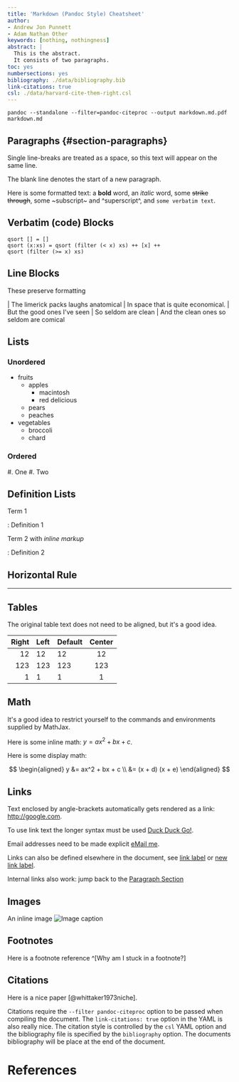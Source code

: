 ```yaml
---
title: 'Markdown (Pandoc Style) Cheatsheet'
author:
- Andrew Jon Punnett
- Adam Nathan Other 
keywords: [nothing, nothingness]
abstract: |
  This is the abstract.
  It consists of two paragraphs.
toc: yes
numbersections: yes
bibliography: ./data/bibliography.bib
link-citations: true
csl: ./data/harvard-cite-them-right.csl 
---
```


``` {.bash}
pandoc --standalone --filter=pandoc-citeproc --output markdown.md.pdf markdown.md
```

## Paragraphs {#section-paragraphs}

Single line-breaks are treated as a space, 
so this text will appear on the same line.

The blank line denotes the start of a new paragraph.

Here is some formatted text: 
a **bold** word, 
an *italic* word,
some ~~strike through~~,
some ~subscript~ and ^superscript^,
and `some verbatim text`.

## Verbatim (code) Blocks

``` {#code-qsort .haskell .numberLines startFrom="100"}
qsort [] = []
qsort (x:xs) = qsort (filter (< x) xs) ++ [x] ++
qsort (filter (>= x) xs)
```

## Line Blocks

These preserve formatting

| The limerick packs laughs anatomical
| In space that is quite economical.
|    But the good ones I've seen
|    So seldom are clean
| And the clean ones so seldom are comical

## Lists

### Unordered

  * fruits
    + apples
        - macintosh
        - red delicious
    + pears
    + peaches
  * vegetables
    + broccoli
    + chard

### Ordered

  #. One
  #. Two

## Definition Lists

Term 1

: Definition 1

Term 2 with *inline markup*

: Definition 2

## Horizontal Rule

---

## Tables

The original table text does not need to be aligned, but it's a good idea.

| Right   | Left   | Default   | Center   |
| ------: | :----- | --------- | :------: |
| 12      | 12     | 12        | 12       |
| 123     | 123    | 123       | 123      |
| 1       | 1      | 1         | 1        |

## Math

It's a good idea to restrict yourself to the commands and environments supplied by MathJax.

Here is some inline math: $y = ax^2 + bx + c$.

Here is some display math:

$$
\begin{aligned}
y &= ax^2 + bx + c  \\ 
  &= (x + d) (x + e)
\end{aligned}
$$

## Links

Text enclosed by angle-brackets automatically gets rendered as a link: <http://google.com>.

To use link text the longer syntax must be used [Duck Duck Go!](https:/duckduckgo.com).

Email addresses need to be made explicit [eMail me](mailto:andrew.punnett@gmail.com).

Links can also be defined elsewhere in the document, see [link label] or [new link label][link label].

<!-- Link specifications -->
[link label]: <https://duckduckgo.com> 'link title'

Internal links also work: jump back to the [Paragraph Section](#section-paragraphs)


## Images

An inline image ![Image caption](https://upload.wikimedia.org/wikipedia/commons/f/f0/10BlackBuck.jpg)

## Footnotes

Here is a footnote reference ^[Why am I stuck in a footnote?]

## Citations

Here is a nice paper [@whittaker1973niche].

Citations require the `--filter pandoc-citeproc` option to be passed when compiling the document.
The `link-citations: true` option in the YAML is also really nice.
The citation style is controlled by the `csl` YAML option and the bibliography file is specified by the `bibliography` option.
The documents bibliography will be place at the end of the document.

# References

